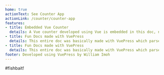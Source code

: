 ```yaml
---
home: true
actionText: See Counter App
actionLink: /counter/counter-app
features:
- title: Embedded Vue Counter
  details: A Vue counter developed using Vue is embedded in this doc, now that's the power of VuePress!
- title: Fun Docs made with VuePress
  details: This entire doc was basically made with VuePress which parsed markdown files and corresponding assets using webpack.
- title: Fun Docs made with VuePress
  details: This entire doc was basically made with VuePress which parsed markdown files and corresponding assets using webpack.
footer: Developed using VuePress by William Imoh
---
```

<my-header></my-header>
#fishbait!